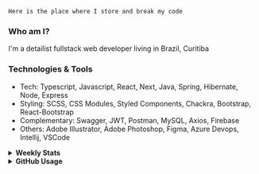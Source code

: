 ```
Here is the place where I store and break my code
```
### Who am I?
I'm a detailist fullstack web developer living in Brazil, Curitiba

### Technologies & Tools
- Tech: Typescript, Javascript, React, Next, Java, Spring, Hibernate, Node, Express
- Styling: SCSS, CSS Modules, Styled Components, Chackra, Bootstrap, React-Bootstrap
- Complementary: Swagger, JWT, Postman, MySQL, Axios, Firebase
- Others: Adobe Illustrator, Adobe Photoshop, Figma, Azure Devops, Intellij, VSCode

<details>
  <summary><b> Weekly Stats</b></summary>
<!--START_SECTION:waka-->

```txt
TypeScript       10 hrs 10 mins  ██████████▒░░░░░░░░░░░░░░   41.88 %
JavaScript       9 hrs 55 mins   ██████████▒░░░░░░░░░░░░░░   40.86 %
HTML             2 hrs 11 mins   ██▒░░░░░░░░░░░░░░░░░░░░░░   09.02 %
CSS              50 mins         █░░░░░░░░░░░░░░░░░░░░░░░░   03.49 %
JSON             25 mins         ▒░░░░░░░░░░░░░░░░░░░░░░░░   01.74 %
```

<!--END_SECTION:waka-->
</details>

<details>
  <summary><b> GitHub Usage</b></summary>
  
[![Top Langs](https://github-readme-stats.vercel.app/api/top-langs/?username=gxlpes&&langs_count=9&layout=compact)](https://github.com/anuraghazra/github-readme-stats)

</details>

